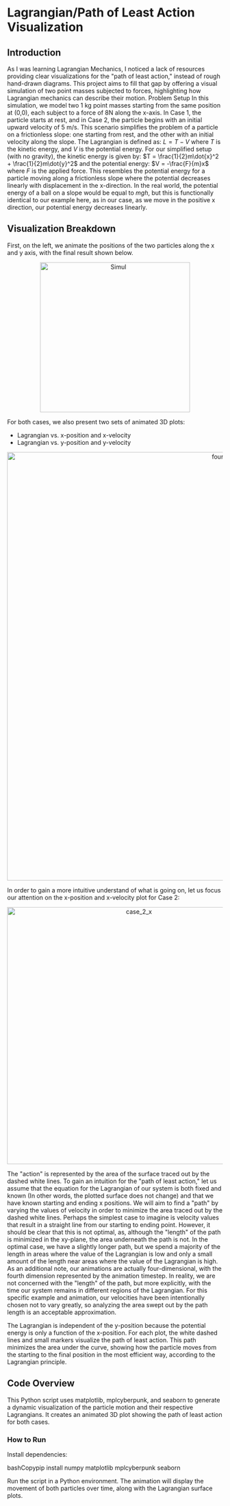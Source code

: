 # Lagrangian/Path of Least Action Visualization
## Introduction
As I was learning Lagrangian Mechanics, I noticed a lack of resources providing clear visualizations for the "path of least action," instead of rough hand-drawn diagrams. This project aims to fill that gap by offering a visual simulation of two point masses subjected to forces, highlighting how Lagrangian mechanics can describe their motion.
Problem Setup
In this simulation, we model two 1 kg point masses starting from the same position at (0,0), each subject to a force of 8N along the x-axis. In Case 1, the particle starts at rest, and in Case 2, the particle begins with an initial upward velocity of 5 m/s. This scenario simplifies the problem of a particle on a frictionless slope: one starting from rest, and the other with an initial velocity along the slope.
The Lagrangian is defined as:
$L = T - V$
where $T$ is the kinetic energy, and $V$ is the potential energy. For our simplified setup (with no gravity), the kinetic energy is given by:
$T = \frac{1}{2}m\dot{x}^2 + \frac{1}{2}m\dot{y}^2$
and the potential energy:
$V = -\frac{F}{m}x$
where $F$ is the applied force. This resembles the potential energy for a particle moving along a frictionless slope where the potential decreases linearly with displacement in the x-direction. In the real world, the potential energy of a ball on a slope would be equal to $mgh$, but this is functionally identical to our example here, as in our case, as we move in the positive x direction, our potential energy decreases linearly.
## Visualization Breakdown
First, on the left, we animate the positions of the two particles along the x and y axis, with the final result shown below.

<p align="center">
  <img src="https://github.com/user-attachments/assets/5946b226-7e4d-437d-a616-3c784b5ff7b2" alt="Simul" width="350"/>
</p>

For both cases, we also present two sets of animated 3D plots:

- Lagrangian vs. x-position and x-velocity
- Lagrangian vs. y-position and y-velocity

<p align="center">
  <img src="https://github.com/user-attachments/assets/e70b51ab-e5c8-4df4-9bb1-2a64ff3d2ce6" alt="fourplots" width="1000"/>
</p>

In order to gain a more intuitive understand of what is going on, let us focus our attention on the x-position and x-velocity plot for Case 2:
<p align="center">
  <img src="https://github.com/user-attachments/assets/8e913c19-02bf-4f28-8021-47425c6c08e4" alt="case_2_x" width="600"/>
</p>
The "action" is represented by the area of the surface traced out by the dashed white lines. To gain an intuition for the "path of least action," let us assume that the equation for the Lagrangian of our system is both fixed and known (In other words, the plotted surface does not change) and that we have known starting and ending x positions. We will aim to find a "path" by varying the values of velocity in order to minimize the area traced out by the dashed white lines. Perhaps the simplest case to imagine is velocity values that result in a straight line from our starting to ending point. However, it should be clear that this is not optimal, as, although the "length" of the path is minimized in the xy-plane, the area underneath the path is not. In the optimal case, we have a slightly longer path, but we spend a majority of the length in areas where the value of the Lagrangian is low and only a small amount of the length near areas where the value of the Lagrangian is high. As an additional note, our animations are actually four-dimensional, with the fourth dimension represented by the animation timestep. In reality, we are not concerned with the "length" of the path, but more explicitly, with the time our system remains in different regions of the Lagrangian. For this specific example and animation, our velocities have been intentionally chosen not to vary greatly, so analyzing the area swept out by the path length is an acceptable approximation.


The Lagrangian is independent of the y-position because the potential energy is only a function of the x-position. For each plot, the white dashed lines and small markers visualize the path of least action. This path minimizes the area under the curve, showing how the particle moves from the starting to the final position in the most efficient way, according to the Lagrangian principle.

## Code Overview
This Python script uses matplotlib, mplcyberpunk, and seaborn to generate a dynamic visualization of the particle motion and their respective Lagrangians. It creates an animated 3D plot showing the path of least action for both cases.
### How to Run

Install dependencies:

bashCopypip install numpy matplotlib mplcyberpunk seaborn

Run the script in a Python environment. The animation will display the movement of both particles over time, along with the Lagrangian surface plots.
